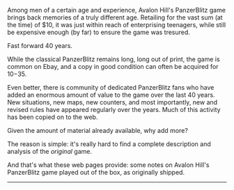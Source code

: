 Among men of a certain age and experience, Avalon Hill's PanzerBlitz
game brings back memories of a truly different age. Retailing for the
vast sum (at the time) of $10, it was just within reach of enterprising
teenagers, while still be expensive enough (by far) to ensure the game
was tresured.

Fast forward 40 years.

While the classical PanzerBlitz remains long, long out of print, the
game is common on Ebay, and a copy in good condition can often be
acquired for $10-$35.

Even better, there is community of dedicated PanzerBlitz fans who have
added an enormous amount of value to the game over the last 40 years.
New situations, new maps, new counters, and most importantly, new and
revised rules have appeared regularly over the years. Much of this
activity has been copied on to the web.

Given the amount of material already available, why add more?

The reason is simple: it's really hard to find a complete description
and analysis of the *original* game.

And that's what these web pages provide: some notes on Avalon Hill's
PanzerBlitz game played out of the box, as originally shipped.

----

